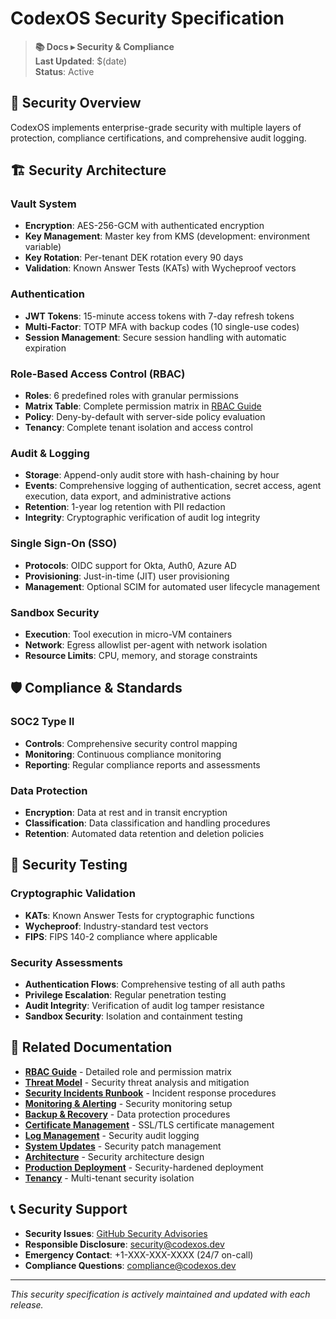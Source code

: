# CodexOS Security Specification

> **📚 Docs ▸ Security & Compliance**  
> **Last Updated**: $(date)  
> **Status**: Active

## 🔐 Security Overview

CodexOS implements enterprise-grade security with multiple layers of protection, compliance certifications, and comprehensive audit logging.

## 🏗️ Security Architecture

### **Vault System**
- **Encryption**: AES-256-GCM with authenticated encryption
- **Key Management**: Master key from KMS (development: environment variable)
- **Key Rotation**: Per-tenant DEK rotation every 90 days
- **Validation**: Known Answer Tests (KATs) with Wycheproof vectors

### **Authentication**
- **JWT Tokens**: 15-minute access tokens with 7-day refresh tokens
- **Multi-Factor**: TOTP MFA with backup codes (10 single-use codes)
- **Session Management**: Secure session handling with automatic expiration

### **Role-Based Access Control (RBAC)**
- **Roles**: 6 predefined roles with granular permissions
- **Matrix Table**: Complete permission matrix in [RBAC Guide](rbac.md)
- **Policy**: Deny-by-default with server-side policy evaluation
- **Tenancy**: Complete tenant isolation and access control

### **Audit & Logging**
- **Storage**: Append-only audit store with hash-chaining by hour
- **Events**: Comprehensive logging of authentication, secret access, agent execution, data export, and administrative actions
- **Retention**: 1-year log retention with PII redaction
- **Integrity**: Cryptographic verification of audit log integrity

### **Single Sign-On (SSO)**
- **Protocols**: OIDC support for Okta, Auth0, Azure AD
- **Provisioning**: Just-in-time (JIT) user provisioning
- **Management**: Optional SCIM for automated user lifecycle management

### **Sandbox Security**
- **Execution**: Tool execution in micro-VM containers
- **Network**: Egress allowlist per-agent with network isolation
- **Resource Limits**: CPU, memory, and storage constraints

## 🛡️ Compliance & Standards

### **SOC2 Type II**
- **Controls**: Comprehensive security control mapping
- **Monitoring**: Continuous compliance monitoring
- **Reporting**: Regular compliance reports and assessments

### **Data Protection**
- **Encryption**: Data at rest and in transit encryption
- **Classification**: Data classification and handling procedures
- **Retention**: Automated data retention and deletion policies

## 🧪 Security Testing

### **Cryptographic Validation**
- **KATs**: Known Answer Tests for cryptographic functions
- **Wycheproof**: Industry-standard test vectors
- **FIPS**: FIPS 140-2 compliance where applicable

### **Security Assessments**
- **Authentication Flows**: Comprehensive testing of all auth paths
- **Privilege Escalation**: Regular penetration testing
- **Audit Integrity**: Verification of audit log tamper resistance
- **Sandbox Security**: Isolation and containment testing

## 🔗 Related Documentation

- **[RBAC Guide](rbac.md)** - Detailed role and permission matrix
- **[Threat Model](threat-model.md)** - Security threat analysis and mitigation
- **[Security Incidents Runbook](runbooks/security-incidents.md)** - Incident response procedures
- **[Monitoring & Alerting](runbooks/monitoring-alerting.md)** - Security monitoring setup
- **[Backup & Recovery](runbooks/backup-recovery.md)** - Data protection procedures
- **[Certificate Management](runbooks/certificate-management.md)** - SSL/TLS certificate management
- **[Log Management](runbooks/log-management.md)** - Security audit logging
- **[System Updates](runbooks/system-updates.md)** - Security patch management
- **[Architecture](architecture.md)** - Security architecture design
- **[Production Deployment](production.md)** - Security-hardened deployment
- **[Tenancy](tenancy.md)** - Multi-tenant security isolation

## 📞 Security Support

- **Security Issues**: [GitHub Security Advisories](https://github.com/codexos/codexos/security/advisories)
- **Responsible Disclosure**: security@codexos.dev
- **Emergency Contact**: +1-XXX-XXX-XXXX (24/7 on-call)
- **Compliance Questions**: compliance@codexos.dev

---

*This security specification is actively maintained and updated with each release.*
